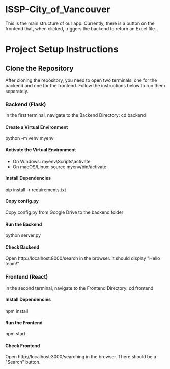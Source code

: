 # ISSP-City_of_Vancouver
This is the main structure of our app. Currently, there is a button on the frontend that, when clicked, triggers the backend to return an Excel file.

# Project Setup Instructions

## Clone the Repository
After cloning the repository, you need to open two terminals: one for the backend and one for the frontend. Follow the instructions below to run them separately.

### Backend (Flask)
in the first terminal, navigate to the Backend Directory:
cd backend

#### Create a Virtual Environment
python -m venv myenv

#### Activate the Virtual Environment
- On Windows:
myenv\Scripts\activate
- On macOS/Linux:
source myenv/bin/activate

#### Install Dependencies
pip install -r requirements.txt

#### Copy config.py
Copy config.py from Google Drive to the backend folder

#### Run the Backend
python server.py

#### Check Backend
Open http://localhost:8000/search in the browser. It should display "Hello team!"


### Frontend (React)
in the second terminal, navigate to the Frontend Directory:
cd frontend


#### Install Dependencies
npm install

#### Run the Frontend
npm start

#### Check Frontend
Open http://localhost:3000/searching in the browser. There should be a "Search" button.
